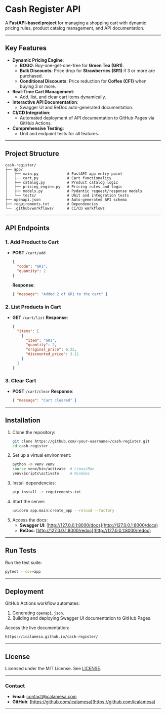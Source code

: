 # **Cash Register API**

A **FastAPI-based project** for managing a shopping cart with dynamic pricing rules, product catalog management, and  API documentation.

---

## **Key Features**
- **Dynamic Pricing Engine**:
  - **BOGO**: Buy-one-get-one-free for **Green Tea (GR1)**.
  - **Bulk Discounts**: Price drop for **Strawberries (SR1)** if 3 or more are purchased.
  - **Conditional Discounts**: Price reduction for **Coffee (CF1)** when buying 3 or more.
- **Real-Time Cart Management**:
  - Add, list, and clear cart items dynamically.
- **Interactive API Documentation**:
  - Swagger UI and ReDoc auto-generated documentation.
- **CI/CD Integration**:
  - Automated deployment of API documentation to GitHub Pages via GitHub Actions.
- **Comprehensive Testing**:
  - Unit and endpoint tests for all features.

---

## **Project Structure**
```
cash-register/
├── app/
│   ├── main.py             # FastAPI app entry point
│   ├── cart.py             # Cart functionality
│   ├── catalog.py          # Product catalog logic
│   ├── pricing_engine.py   # Pricing rules and logic
│   ├── models.py           # Pydantic request/response models
│   └── tests/              # Unit and integration tests
├── openapi.json            # Auto-generated API schema
├── requirements.txt        # Dependencies
└── .github/workflows/      # CI/CD workflows
```

---

## **API Endpoints**
### **1. Add Product to Cart**
- **POST** `/cart/add`
  ```json
  {
    "code": "GR1",
    "quantity": 2
  }
  ```
  **Response**:
  ```json
  { "message": "Added 2 of GR1 to the cart" }
  ```

### **2. List Products in Cart**
- **GET** `/cart/list`
  **Response**:
  ```json
  {
    "items": [
      {
        "item": "GR1",
        "quantity": 2,
        "original_price": 6.22,
        "discounted_price": 3.11
      }
    ]
  }
  ```

### **3. Clear Cart**
- **POST** `/cart/clear`
  **Response**:
  ```json
  { "message": "Cart cleared" }
  ```

---

## **Installation**
1. Clone the repository:
   ```bash
   git clone https://github.com/<your-username>/cash-register.git
   cd cash-register
   ```
2. Set up a virtual environment:
   ```bash
   python -m venv venv
   source venv/bin/activate  # Linux/Mac
   venv\Scripts\activate     # Windows
   ```
3. Install dependencies:
   ```bash
   pip install -r requirements.txt
   ```
4. Start the server:
   ```bash
   uvicorn app.main:create_app --reload --factory
   ```
5. Access the docs:
   - **Swagger UI**: [http://127.0.0.1:8000/docs](http://127.0.0.1:8000/docs)
   - **ReDoc**: [http://127.0.0.1:8000/redoc](http://127.0.0.1:8000/redoc)

---

## **Run Tests**
Run the test suite:
```bash
pytest --cov=app
```

---

## **Deployment**
GitHub Actions workflow automates:
1. Generating `openapi.json`.
2. Building and deploying Swagger UI documentation to GitHub Pages.

Access the live documentation:
```
https://icalamesa.github.io/cash-register/
```

---

## **License**
Licensed under the MIT License. See [LICENSE](LICENSE).

---

### **Contact**
- **Email**: contact@icalamesa.com
- **GitHub**: [https://github.com/icalamesa](https://github.com/icalamesa)

---
